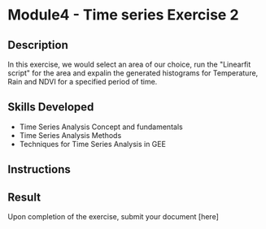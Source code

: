 # Module4 - Time series Exercise 2

## Description
In this exercise, we would select an area of our choice, run the "Linearfit script" for the area and expalin the generated histograms for Temperature, Rain and NDVI for a specified period of time.

## Skills Developed
- Time Series Analysis Concept and fundamentals
- Time Series Analysis Methods
- Techniques for Time Series Analysis in GEE

## Instructions

## Result
Upon completion of the exercise, submit your document [here] 
